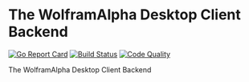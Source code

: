 # The WolframAlpha Desktop Client Backend

[![Go Report Card](https://goreportcard.com/badge/github.com/xoreo/wolframalpha-client)](https://goreportcard.com/report/github.com/xoreo/wolframalpha-client)
[![Build Status](https://travis-ci.com/xoreo/wolframalpha-client.svg?branch=master)](https://travis-ci.com/xoreo/wolframalpha-client)
[![Code Quality](https://api.codacy.com/project/badge/Grade/02a0881e998c4f86bdfe877c6dee220a?isInternal=true)](https://travis-ci.com/xoreo/wolframalpha-client://app.codacy.com/manual/xoreo/wolframalpha-client/dashboard)

The WolframAlpha Desktop Client Backend
